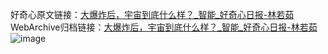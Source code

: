 好奇心原文链接：[大爆炸后，宇宙到底什么样？_智能_好奇心日报-林若茹](https://www.qdaily.com/articles/250.html)
WebArchive归档链接：[大爆炸后，宇宙到底什么样？_智能_好奇心日报-林若茹](http://web.archive.org/web/20160828083333/http://www.qdaily.com:80/articles/250.html)
![image](http://ww3.sinaimg.cn/large/007d5XDply1g3v3xt8shgj30u035me81)